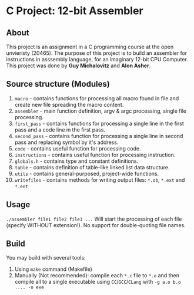 # C Project: 12-bit Assembler
## About
This project is an assignment in a C programming course at the open unvieristy (20465). The purpose of this project is to build an assembler for instructions in asssembly language, for an imaginary 12-bit CPU Computer.
This project was done by **Guy Michalovitz** and	**Alon Asher**.

## Source structure (Modules)
1. `macro` - contains functions for processing all macro found in file and create new file spreading the macro content.
1. `assembler` - main function definition, argv & argc processing, single file processing.
2. `first_pass` - contains functions for processing a single line in the first pass and a code line in the first pass.
3. `second_pass` - contains function for processing a single line in second pass and replacing symbol by it's address.
4. `code` - contains useful function for processing code.
5. `instructions` - contains useful function for processing instruction.
6. `globals.h` - contains type and constant definitions.
7. `table` - contains definition of table-like linked list data structure.
8. `utils` - contains general-purposed, project-wide functions.
9. `writefiles` - contains methods for writing output files: `*.ob`, `*.ext` and `*.ent` 

## Usage
`./assembler file1 file2 file3 ...`
Will start the processing of each file (specify WITHOUT extension!). No support for double-quoting file names.

## Build
You may build with several tools:
1. Using `make` command (Makefile)
2. Manually (Not recommended): compile each `*.c` file to `*.o` and then compile all to a single executable using `CC`/`GCC`/`CLang` with `-g a.o b.o .... -o exe`
